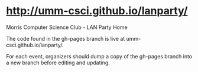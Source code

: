 # http://umm-csci.github.io/lanparty/
Morris Computer Science Club - LAN Party Home

The code found in the gh-pages branch is live at umm-csci.github.io/lanparty/. 

For each event, organizers should dump a copy of the gh-pages branch into a new branch before editing and updating.

